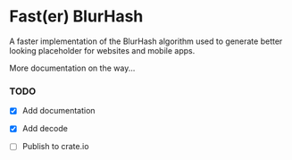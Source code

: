 # Fast(er) BlurHash

A faster implementation of the BlurHash algorithm used to generate better
looking placeholder for websites and mobile apps.

More documentation on the way...

### TODO

- [x] Add documentation
- [x] Add decode
- [ ] Publish to crate.io

